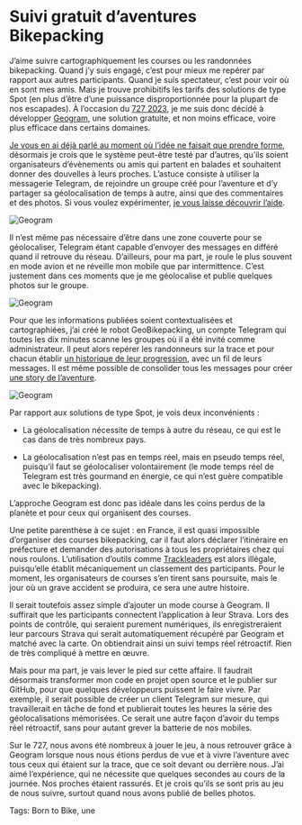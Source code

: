 # Suivi gratuit d’aventures Bikepacking

J’aime suivre cartographiquement les courses ou les randonnées bikepacking. Quand j’y suis engagé, c’est pour mieux me repérer par rapport aux autres participants. Quand je suis spectateur, c’est pour voir où en sont mes amis. Mais je trouve prohibitifs les tarifs des solutions de type Spot (en plus d’être d’une puissance disproportionnée pour la plupart de nos escapades). À l’occasion du [727 2023](https://tcrouzet.com/2023/04/06/quelques-notes-post-727-2023/), je me suis donc décidé à développer [Geogram](https://geogram.tcrouzet.com/), une solution gratuite, et non moins efficace, voire plus efficace dans certains domaines.

[Je vous en ai déjà parlé au moment où l’idée ne faisait que prendre forme](https://tcrouzet.com/2023/03/07/le-bikepacking-pour-les-pauvres/), désormais je crois que le système peut-être testé par d’autres, qu’ils soient organisateurs d’évènements ou amis qui partent en balades et souhaitent donner des douvelles à leurs proches. L’astuce consiste à utiliser la messagerie Telegram, de rejoindre un groupe créé pour l’aventure et d’y partager sa géolocalisation de temps à autre, ainsi que des commentaires et des photos. Si vous voulez expérimenter, [je vous laisse découvrir l’aide](https://geogram.tcrouzet.com/help).

![Geogram](https://tcrouzet.com/images_tc/2023/04/geogram01.png)

Il n’est même pas nécessaire d’être dans une zone couverte pour se géolocaliser, Telegram étant capable d’envoyer des messages en différé quand il retrouve du réseau. D’ailleurs, pour ma part, je roule le plus souvent en mode avion et ne réveille mon mobile que par intermittence. C’est justement dans ces moments que je me géolocalise et publie quelques photos sur le groupe.

![Geogram](https://tcrouzet.com/images_tc/2023/04/geogram02.jpg)

Pour que les informations publiées soient contextualisées et cartographiées, j’ai créé le robot GeoBikepacking, un compte Telegram qui toutes les dix minutes scanne les groupes où il a été invité comme administrateur. Il peut alors repérer les randonneurs sur la trace et pour chacun établir [un historique de leur progression](https://geogram.tcrouzet.com/727bikepacking/user/6254152278), avec un fil de leurs messages. Il est même possible de consolider tous les messages pour créer [une story de l’aventure](https://geogram.tcrouzet.com/727bikepacking/story).

![Geogram](https://tcrouzet.com/images_tc/2023/04/geogram03.jpg)

Par rapport aux solutions de type Spot, je vois deux inconvénients :

- La géolocalisation nécessite de temps à autre du réseau, ce qui est le cas dans de très nombreux pays.

- La géolocalisation n’est pas en temps réel, mais en pseudo temps réel, puisqu’il faut se géolocaliser volontairement (le mode temps réel de Telegram est très gourmand en énergie, ce qui n’est guère compatible avec le bikepacking).

L’approche Geogram est donc pas idéale dans les coins perdus de la planète et pour ceux qui organisent des courses.

Une petite parenthèse à ce sujet : en France, il est quasi impossible d’organiser des courses bikepacking, car il faut alors déclarer l’itinéraire en préfecture et demander des autorisations à tous les propriétaires chez qui nous roulons. L’utilisation d’outils comme [Trackleaders](http://trackleaders.com/) est alors illégale, puisqu’elle établit mécaniquement un classement des participants. Pour le moment, les organisateurs de courses s’en tirent sans poursuite, mais le jour où un grave accident se produira, ce sera une autre histoire.

Il serait toutefois assez simple d’ajouter un mode course à Geogram. Il suffirait que les participants connectent l’application à leur Strava. Lors des points de contrôle, qui seraient purement numériques, ils enregistreraient leur parcours Strava qui serait automatiquement récupéré par Geogram et matché avec la carte. On obtiendrait ainsi un suivi temps réel rétroactif. Rien de très compliqué à mettre en œuvre.

Mais pour ma part, je vais lever le pied sur cette affaire. Il faudrait désormais transformer mon code en projet open source et le publier sur GitHub, pour que quelques développeurs puissent le faire vivre. Par exemple, il serait possible de créer un client Telegram sur mesure, qui travaillerait en tâche de fond et publierait toutes les heures la série des géolocalisations mémorisées. Ce serait une autre façon d’avoir du temps réel rétroactif, sans pour autant grever la batterie de nos mobiles.

Sur le 727, nous avons été nombreux à jouer le jeu, à nous retrouver grâce à Geogram lorsque nous nous étions perdus de vue et à vivre l’aventure avec tous ceux qui étaient sur la trace, que ce soit devant ou derrière nous. J’ai aimé l’expérience, qui ne nécessite que quelques secondes au cours de la journée. Nos proches étaient rassurés. Et je crois qu’ils se sont pris au jeu de nous suivre, surtout quand nous avons publié de belles photos.

Tags: Born to Bike, une